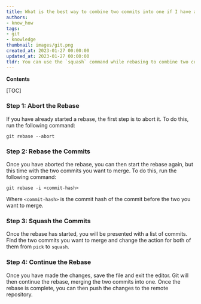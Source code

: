 ```yaml
---
title: What is the best way to combine two commits into one if I have already begun rebasing?
authors:
- know_how
tags:
- git
- knowledge
thumbnail: images/git.png
created_at: 2023-01-27 00:00:00
updated_at: 2023-01-27 00:00:00
tldr: You can use the `squash` command while rebasing to combine two commits into one.
---
```


**Contents**

[TOC]

### Step 1: Abort the Rebase

If you have already started a rebase, the first step is to abort it. To do this, run the following command:

```git
git rebase --abort
```

### Step 2: Rebase the Commits

Once you have aborted the rebase, you can then start the rebase again, but this time with the two commits you want to merge. To do this, run the following command:

```git
git rebase -i <commit-hash>
```

Where `<commit-hash>` is the commit hash of the commit before the two you want to merge.

### Step 3: Squash the Commits

Once the rebase has started, you will be presented with a list of commits. Find the two commits you want to merge and change the action for both of them from `pick` to `squash`.

### Step 4: Continue the Rebase

Once you have made the changes, save the file and exit the editor. Git will then continue the rebase, merging the two commits into one. Once the rebase is complete, you can then push the changes to the remote repository.
